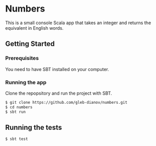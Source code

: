 # Numbers

This is a small console Scala app that takes an integer and returns the equivalent in English words.

## Getting Started

### Prerequisites

You need to have SBT installed on your computer.

### Running the app

Clone the repopsitory and run the project with SBT.

```bash
$ git clone https://github.com/gleb-dianov/numbers.git 
$ cd numbers
$ sbt run
```

## Running the tests

```bash
$ sbt test
```
